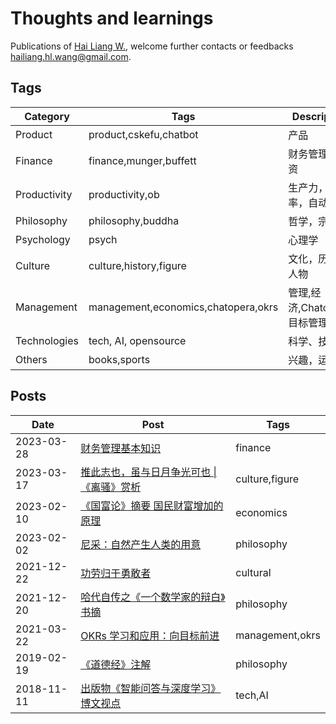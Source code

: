 # Thoughts and learnings

Publications of [Hai Liang W.](https://github.com/hailiang-wang), welcome further contacts or feedbacks [<hailiang.hl.wang@gmail.com>](mailto:hailiang.hl.wang@gmail.com?subject=%5BBlogs%5D%20Feedback%20on%20https%3A%2F%2Fhailiang-wang.github.io%2Fhailiang-wang&body=Hello%2C%0D%0A%0D%0AI%20just%20take%20a%20look%20at%20your%20posts%2C%0D%0A...%0D%0A%0D%0ACheers.).

## Tags

| Category | Tags | Description |
| --- | --- |  --- |
| Product | product,cskefu,chatbot | 产品 |
| Finance  | finance,munger,buffett  | 财务管理，投资 |
| Productivity  | productivity,ob  | 生产力，效率，自动化 |
| Philosophy  | philosophy,buddha  | 哲学，宗教 |
| Psychology  | psych  | 心理学 |
| Culture  | culture,history,figure  | 文化，历史，人物 |
| Management  | management,economics,chatopera,okrs | 管理,经济,Chatopera,目标管理 |
| Technologies | tech, AI, opensource | 科学、技术 |
| Others | books,sports | 兴趣，运动 |

## Posts

| Date | Post | Tags |
| --- | --- | --- |
| 2023-03-28 | [财务管理基本知识](./files/2023_03_26_finance_general_kb.docx)  | finance |
| 2023-03-17 | [推此志也，虽与日月争光可也 \|《离骚》赏析](./files/2023_03_17_屈原_离骚_赏析.docx) | culture,figure |
| 2023-02-10 | [《国富论》摘要 国民财富增加的原理](https://zhuanlan.zhihu.com/p/610118842)  | economics |
| 2023-02-02 | [尼采：自然产生人类的用意](https://zhuanlan.zhihu.com/p/605672737)  | philosophy | 
| 2021-12-22 | [功劳归于勇敢者](https://steam.chatopera.com/2021/12/16/gong-lao-gui-yu-yong-gan-zhe-yi-ci-you-yi-ci-de-zuo-de-geng-hao/) | cultural |
| 2021-12-20 | [哈代自传之《一个数学家的辩白》书摘](https://zhuanlan.zhihu.com/p/615185088)  | philosophy |
| 2021-03-22 | [OKRs 学习和应用：向目标前进](./files/2021_03_22_OKRs_学习和应用.pdf) | management,okrs |
|  2019-02-19 | [《道德经》注解](https://github.com/hailiang-wang/book-of-tao)   | philosophy|
| 2018-11-11| [出版物《智能问答与深度学习》博文视点](https://search.jd.com/Search?keyword=%E6%99%BA%E8%83%BD%E9%97%AE%E7%AD%94%E4%B8%8E%E6%B7%B1%E5%BA%A6%E5%AD%A6%E4%B9%A0&enc=utf-8)  | tech,AI |